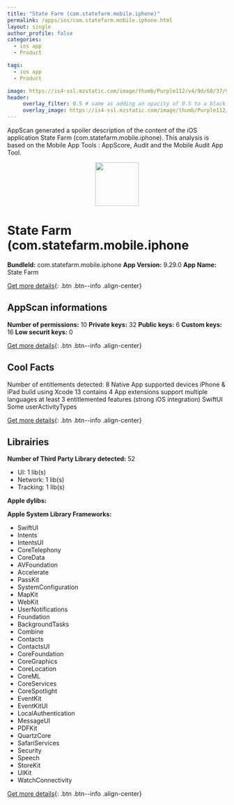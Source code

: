 ```yaml
---
title: "State Farm (com.statefarm.mobile.iphone)"
permalink: /apps/ios/com.statefarm.mobile.iphone.html
layout: single
author_profile: false
categories: 
  - ios app 
  - Product 

tags: 
  - ios app 
  - Product 

image: https://is4-ssl.mzstatic.com/image/thumb/Purple112/v4/9d/68/37/9d68376c-d234-8556-7b95-8a65c1f14dea/AppIcon-0-1x_U007emarketing-0-7-0-85-220.png/512x512bb.jpg
header: 
     overlay_filter: 0.5 # same as adding an opacity of 0.5 to a black background
     overlay_image: https://is4-ssl.mzstatic.com/image/thumb/Purple112/v4/9d/68/37/9d68376c-d234-8556-7b95-8a65c1f14dea/AppIcon-0-1x_U007emarketing-0-7-0-85-220.png/512x512bb.jpg
---
```

AppScan generated a spoiler description of the content of the iOS application State Farm (com.statefarm.mobile.iphone). This analysis is based on the Mobile App Tools : AppScore, Audit and the Mobile Audit App Tool.

  
  
<div style="text-align: center;"><img src="https://is4-ssl.mzstatic.com/image/thumb/Purple112/v4/9d/68/37/9d68376c-d234-8556-7b95-8a65c1f14dea/AppIcon-0-1x_U007emarketing-0-7-0-85-220.png/512x512bb.jpg" width="100" height="100"></div>  
  
# State Farm (com.statefarm.mobile.iphone

**BundleId:** com.statefarm.mobile.iphone
**App Version:** 9.29.0
**App Name:** State Farm


[Get more details](/pricing.html){: .btn .btn--info .align-center}  
  
## AppScan informations 

**Number of permissions:** 10
**Private keys:** 32
**Public keys:** 6
**Custom keys:** 16
**Low securit keys:** 0
  
[Get more details](/pricing.html){: .btn .btn--info .align-center}

## Cool Facts

Number of entitlements detected: 8
Native App
supported devices iPhone & iPad
build using Xcode 13
contains 4 App extensions
support multiple languages
at least 3 entitlemented features (strong iOS integration)
SwiftUI
Some userActivityTypes
  
[Get more details](/pricing.html){: .btn .btn--info .align-center}

## Librairies 
**Number of Third Party Library detected:** 52
- UI: 1 lib(s)
- Network: 1 lib(s)
- Tracking: 1 lib(s)

**Apple dylibs:**


**Apple System Library Frameworks:**
- SwiftUI
- Intents
- IntentsUI
- CoreTelephony
- CoreData
- AVFoundation
- Accelerate
- PassKit
- SystemConfiguration
- MapKit
- WebKit
- UserNotifications
- Foundation
- BackgroundTasks
- Combine
- Contacts
- ContactsUI
- CoreFoundation
- CoreGraphics
- CoreLocation
- CoreML
- CoreServices
- CoreSpotlight
- EventKit
- EventKitUI
- LocalAuthentication
- MessageUI
- PDFKit
- QuartzCore
- SafariServices
- Security
- Speech
- StoreKit
- UIKit
- WatchConnectivity


  
[Get more details](/pricing.html){: .btn .btn--info .align-center}

